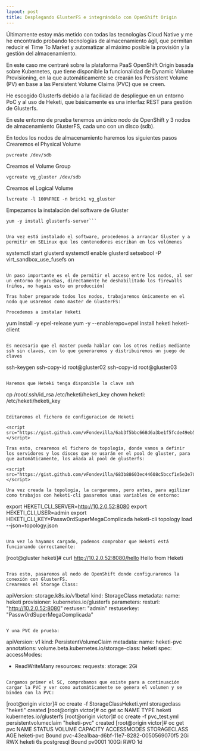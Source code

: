 ```yaml
---
layout: post
title: Desplegando GlusterFS e integrándolo con OpenShift Origin
---
```

Últimamente estoy más metido con todas las tecnologías Cloud Native y me he encontrado probando tecnologías de almacenamiento ágil, que permitan reducir el Time To Market y automatizar al máximo posible la provisión y la gestión del almacenamiento. 

En este caso me centraré sobre la plataforma PaaS OpenShift Origin basada sobre Kubernetes, que tiene disponible la funcionalidad de Dynamic Volume Provisioning, en la que automáticamente se crearán los Persistent Volume (PV) en base a las Persistent Volume Claims (PVC) que se creen.

He escogido Glusterfs debido a la facilidad de despliegue en un entorno PoC y al uso de Heketi, que básicamente es una interfaz REST para gestión de Glusterfs.

En este entorno de prueba tenemos un único nodo de OpenShift y 3 nodos de almacenamiento GlusterFS, cada uno con un disco (sdb).

En todos los nodos de almacenamiento haremos los siguientes pasos
Crearemos el Physical Volume

```pvcreate /dev/sdb```

Creamos el Volume Group

```vgcreate vg_gluster /dev/sdb```

Creamos el Logical Volume

```lvcreate -l 100%FREE -n brick1 vg_gluster```

Empezamos la instalación del software de Gluster

```yum -y  install centos-release-gluster310.noarch
yum -y install glusterfs-server```


Una vez está instalado el software, procedemos a arrancar Gluster y a permitir en SELinux que los contenedores escriban en los volúmenes

```
systemctl start glusterd
systemctl enable glusterd
setsebool -P virt_sandbox_use_fusefs on
```

Un paso importante es el de permitir el acceso entre los nodos, al ser un entorno de pruebas, directamente he deshabilitado los firewalls (niños, no hagais esto en producción)

Tras haber preparado todos los nodos, trabajaremos únicamente en el nodo que usaremos como master de GlusterFS:

Procedemos a instalar Heketi
```
yum install -y epel-release
yum -y --enablerepo=epel install heketi heketi-client
```

Es necesario que el master pueda hablar con los otros nedios mediante ssh sin claves, con lo que generaremos y distribuiremos un juego de claves
```
ssh-keygen
ssh-copy-id root@gluster02
ssh-copy-id root@gluster03
```

Haremos que Heteki tenga disponible la clave ssh
```
 cp /root/.ssh/id_rsa /etc/heketi/heketi_key
 chown heketi: /etc/heketi/heketi_key
```

Editaremos el fichero de configuracion de Heketi

<script src="https://gist.github.com/vFondevilla/6ab3f5bbc668d6a3be1f5fcde49eb5fb.js"></script>

Tras esto, crearemos el fichero de topología, donde vamos a definir los servidores y los discos que se usarán en el pool de gluster, para que automáticamente, los añada al pool de glusterfs:

<script src="https://gist.github.com/vFondevilla/683b88603ec44608c5bccf1e5e3e7064.js"></script>

Una vez creada la topología, la cargaremos, pero antes, para agilizar como trabajos con heketi-cli pasaremos unas variables de entorno:
```
export HEKETI_CLI_SERVER=http://10.2.0.52:8080
export HEKETI_CLI_USER=admin
export HEKETI_CLI_KEY=Passw0rdSuperMegaComplicada
heketi-cli topology load --json=topology.json
```

Una vez lo hayamos cargado, podemos comprobar que Heketi está funcionando correctamente:
```
[root@gluster heketi]# curl http://10.2.0.52:8080/hello
Hello from Heketi
```

Tras esto, pasaremos al nodo de OpenShift donde configuraremos la conexión con GlusterFS.
Crearemos el Storage Class:
```

apiVersion: storage.k8s.io/v1beta1
kind: StorageClass
metadata:
  name: heketi
provisioner: kubernetes.io/glusterfs
parameters:
  resturl: "http://10.2.0.52:8080"
  restuser: "admin"
  restuserkey: "Passw0rdSuperMegaComplicada"
```

Y una PVC de prueba:
```
apiVersion: v1
kind: PersistentVolumeClaim
metadata:
 name: heketi-pvc
 annotations:
   volume.beta.kubernetes.io/storage-class: heketi
spec:
 accessModes:
  - ReadWriteMany
 resources:
   requests:
     storage: 2Gi
```

Cargamos primer el SC, comprobamos que existe para a continuación cargar la PVC y ver como automáticamente se genera el volumen y se bindea con la PVC:
```
[root@origin victor]# oc create -f StorageClassHeketi.yml
storageclass "heketi" created
[root@origin victor]# oc get sc
NAME      TYPE
heketi    kubernetes.io/glusterfs
[root@origin victor]# oc create -f pvc_test.yml
persistentvolumeclaim "heketi-pvc" created
[root@origin victor]# oc get pvc
NAME         STATUS    VOLUME                                     CAPACITY   ACCESSMODES   STORAGECLASS   AGE
heketi-pvc   Bound     pvc-43ea1baa-d6bf-11e7-8282-0050569070f5   2Gi        RWX           heketi         6s
postgresql   Bound     pv0001                                     100Gi      RWO                          1d
```
